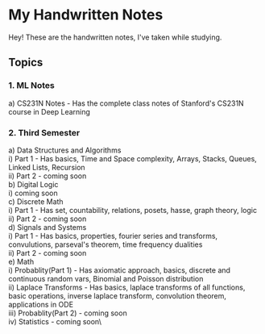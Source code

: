 # My Handwritten Notes

Hey! These are the handwritten notes, I've taken while studying.

## Topics
### 1. ML Notes
a) CS231N Notes - Has the complete class notes of Stanford's CS231N course in Deep Learning

### 2. Third Semester
a) Data Structures and Algorithms \
  i) Part 1 - Has basics, Time and Space complexity, Arrays, Stacks, Queues, Linked Lists, Recursion\
  ii) Part 2 - coming soon\
b) Digital Logic \
  i) coming soon\
c) Discrete Math\
  i) Part 1 - Has set, countability, relations, posets, hasse, graph theory, logic\
  ii) Part 2 - coming soon\
d) Signals and Systems \
  i) Part 1 - Has basics, properties, fourier series and transforms, convulutions, parseval's theorem, time frequency dualities\
  ii) Part 2 - coming soon\
e) Math\
  i) Probablity(Part 1) - Has axiomatic approach, basics, discrete and continuous random vars, Binomial and Poisson distribution\
  ii) Laplace Transforms - Has basics, laplace transforms of all functions, basic operations, inverse laplace transform, convolution theorem, applications in ODE\
  iii) Probablity(Part 2) - coming soon\
  iv) Statistics - coming soon\
